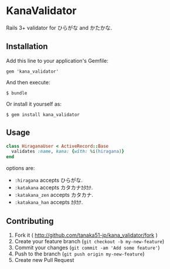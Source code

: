 # KanaValidator

Rails 3+ validator for ひらがな and かたかな.

## Installation

Add this line to your application's Gemfile:

    gem 'kana_validator'

And then execute:

    $ bundle

Or install it yourself as:

    $ gem install kana_validator

## Usage

```ruby
class HiraganaUser < ActiveRecord::Base
  validates :name, kana: {with: %i(hiragana)}
end
```

options are:
- `:hiragana` accepts ひらがな.
- `:katakana` accepts カタカナｶﾀｶﾅ.
- `:katakana_zen` accepts カタカナ.
- `:katakana_han` accepts ｶﾀｶﾅ.


## Contributing

1. Fork it ( http://github.com/tanaka51-jp/kana_validator/fork )
2. Create your feature branch (`git checkout -b my-new-feature`)
3. Commit your changes (`git commit -am 'Add some feature'`)
4. Push to the branch (`git push origin my-new-feature`)
5. Create new Pull Request
